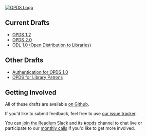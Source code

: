 [![OPDS Logo](https://opds.io/img/logo.png)](https://opds.io)

## Current Drafts

- [OPDS 1.2](https://drafts.opds.io/opds-1.2)
- [OPDS 2.0](https://drafts.opds.io/opds-2.0)
- [ODL 1.0 (Open Distribution to Libraries)](https://drafts.opds.io/odl-1.0)

## Other Drafts

- [Authentication for OPDS 1.0](https://drafts.opds.io/authentication-for-opds-1.0)
- [OPDS for Library Patrons](https://github.com/NYPL-Simplified/Simplified/wiki/OPDS-For-Library-Patrons)

## Getting Involved

All of these drafts are available [on Github](https://github.com/opds-community/drafts/). 

If you'd like to submit feedback, feel free to use [our issue tracker](https://github.com/opds-community/drafts/issues).

You can [join the Readium Slack](http://readium-slack.herokuapp.com) and its [#opds](https://readium.slack.com/messages/opds/) channel to chat live or participate to our [monthly calls](https://drive.google.com/open?id=1Qna-TwF9ZRNwCiu_3ZkEai6odUae-f1o) if you'd like to get more involved.
